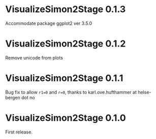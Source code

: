 # VisualizeSimon2Stage 0.1.3
Accommodate package ggplot2 ver 3.5.0
# VisualizeSimon2Stage 0.1.2
Remove unicode from plots
# VisualizeSimon2Stage 0.1.1
Bug fix to allow `r1=0` and `r=0`, thanks to karl.ove.hufthammer at helse-bergen dot no
# VisualizeSimon2Stage 0.1.0
First release.
